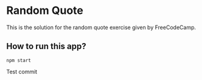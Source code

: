 # Random Quote

This is the solution for the random quote exercise given by FreeCodeCamp.

## How to run this app?

`npm start`

Test commit
